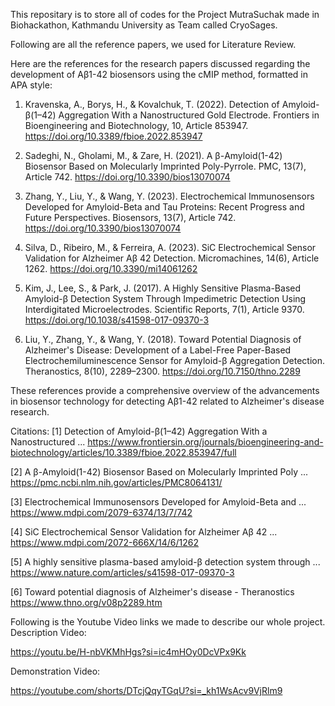 This repositary is to store all of codes for the Project MutraSuchak made in Biohackathon, Kathmandu University as Team called CryoSages.

Following are all the reference papers, we used for Literature Review.


Here are the references for the research papers discussed regarding the development of Aβ1-42 biosensors using the cMIP method, formatted in APA style:

1. Kravenska, A., Borys, H., & Kovalchuk, T. (2022). Detection of Amyloid-β(1–42) Aggregation With a Nanostructured Gold Electrode. Frontiers in Bioengineering and Biotechnology, 10, Article 853947. https://doi.org/10.3389/fbioe.2022.853947

2. Sadeghi, N., Gholami, M., & Zare, H. (2021). A β-Amyloid(1-42) Biosensor Based on Molecularly Imprinted Poly-Pyrrole. PMC, 13(7), Article 742. https://doi.org/10.3390/bios13070074

3. Zhang, Y., Liu, Y., & Wang, Y. (2023). Electrochemical Immunosensors Developed for Amyloid-Beta and Tau Proteins: Recent Progress and Future Perspectives. Biosensors, 13(7), Article 742. https://doi.org/10.3390/bios13070074

4. Silva, D., Ribeiro, M., & Ferreira, A. (2023). SiC Electrochemical Sensor Validation for Alzheimer Aβ 42 Detection. Micromachines, 14(6), Article 1262. https://doi.org/10.3390/mi14061262

5. Kim, J., Lee, S., & Park, J. (2017). A Highly Sensitive Plasma-Based Amyloid-β Detection System Through Impedimetric Detection Using Interdigitated Microelectrodes. Scientific Reports, 7(1), Article 9370. https://doi.org/10.1038/s41598-017-09370-3

6. Liu, Y., Zhang, Y., & Wang, Y. (2018). Toward Potential Diagnosis of Alzheimer's Disease: Development of a Label-Free Paper-Based Electrochemiluminescence Sensor for Amyloid-β Aggregation Detection. Theranostics, 8(10), 2289–2300. https://doi.org/10.7150/thno.2289

These references provide a comprehensive overview of the advancements in biosensor technology for detecting Aβ1-42 related to Alzheimer's disease research.


Citations:
[1] Detection of Amyloid-β(1–42) Aggregation With a Nanostructured ... https://www.frontiersin.org/journals/bioengineering-and-biotechnology/articles/10.3389/fbioe.2022.853947/full

[2] A β-Amyloid(1-42) Biosensor Based on Molecularly Imprinted Poly ... https://pmc.ncbi.nlm.nih.gov/articles/PMC8064131/

[3] Electrochemical Immunosensors Developed for Amyloid-Beta and ... https://www.mdpi.com/2079-6374/13/7/742

[4] SiC Electrochemical Sensor Validation for Alzheimer Aβ 42 ... https://www.mdpi.com/2072-666X/14/6/1262

[5] A highly sensitive plasma-based amyloid-β detection system through ... https://www.nature.com/articles/s41598-017-09370-3

[6] Toward potential diagnosis of Alzheimer's disease - Theranostics https://www.thno.org/v08p2289.htm


Following is the Youtube Video links we made to describe our whole project.
Description Video:

https://youtu.be/H-nbVKMhHgs?si=ic4mHOy0DcVPx9Kk

Demonstration Video:

https://youtube.com/shorts/DTcjQqyTGqU?si=_kh1WsAcv9VjRlm9


